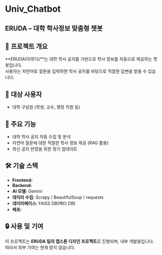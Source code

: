 # Univ_Chatbot
## ERUDA – 대학 학사정보 맞춤형 챗봇

## 📌 프로젝트 개요
**ERUDA(이루다)**는 대학 학사 공지를 기반으로 학사 정보를 자동으로 제공하는 챗봇입니다.  
사용자는 자연어로 질문을 입력하면 학사 공지를 바탕으로 적절한 답변을 받을 수 있습니다.

## 🏫 대상 사용자
- 대학 구성원 (학생, 교수, 행정 직원 등)

## 🎯 주요 기능
- 대학 학사 공지 자동 수집 및 분석
- 자연어 질문에 대한 적절한 학사 정보 제공 (RAG 활용)
- 최신 공지 반영을 위한 정기 업데이트

## 🛠 기술 스택
- **Frontend:**
- **Backend:** 
- **AI 모델:** Gemini
- **데이터 수집:** Scrapy / BeautifulSoup / requests
- **데이터베이스:** FAISS DB(벡터 DB)
- **배포:** 

## 🔒 사용 및 기여
이 프로젝트는 **ERUDA 팀의 캡스톤 디자인 프로젝트**로 진행되며, 내부 개발용입니다.  
따라서 외부 기여는 현재 받지 않습니다.  

